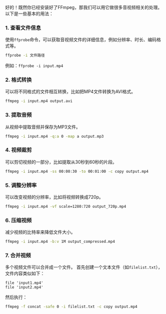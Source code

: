 好的！既然你已经安装好了FFmpeg，那我们可以用它做很多音视频相关的处理。以下是一些基本的用法：

### 1. **查看文件信息**
   使用`ffprobe`命令，可以获取音视频文件的详细信息，例如分辨率、时长、编码格式等。
   ```bash
   ffprobe -i 文件路径
   ```
   例如：`ffprobe -i input.mp4`

### 2. **格式转换**
   可以将不同格式的文件相互转换，比如把MP4文件转换为AVI格式。
   ```bash
   ffmpeg -i input.mp4 output.avi
   ```

### 3. **提取音频**
   从视频中提取音频并保存为MP3文件。
   ```bash
   ffmpeg -i input.mp4 -q:a 0 -map a output.mp3
   ```

### 4. **视频裁剪**
   可以剪切视频的一部分，比如提取从30秒到60秒的片段。
   ```bash
   ffmpeg -i input.mp4 -ss 00:00:30 -to 00:01:00 -c copy output.mp4
   ```

### 5. **调整分辨率**
   可以改变视频的分辨率，比如将视频转换成720p。
   ```bash
   ffmpeg -i input.mp4 -vf scale=1280:720 output_720p.mp4
   ```

### 6. **压缩视频**
   减少视频的比特率来降低文件大小。
   ```bash
   ffmpeg -i input.mp4 -b:v 1M output_compressed.mp4
   ```

### 7. **合并视频**
   多个视频文件可以合并成一个文件。
   首先创建一个文本文件（如`filelist.txt`），文件内容类似如下：
   ```
   file 'input1.mp4'
   file 'input2.mp4'
   ```
   然后执行：
   ```bash
   ffmpeg -f concat -safe 0 -i filelist.txt -c copy output.mp4
   ```

